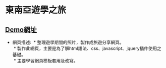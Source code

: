 # 東南亞遊學之旅
[Demo網址](https://nqustu110410545web.firebaseapp.com/)
-------------
* 網頁描述: 
  * 整理遊學期間的照片，製作成旅遊分享網頁。 <br>
  * 製作此網頁，主要是為了解html語法、css、javascript、jquery插件使用之基礎。 <br>
  * 主要學習網頁模板套用及改寫。 <br>
